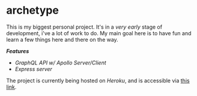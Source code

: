 # archetype
This is my biggest personal project. It's in a *very early* stage of development, i've a lot of work to do. My main goal here is to have fun and learn a few things here and there on the way.

***Features***
- *GraphQL API w/ Apollo Server/Client*
- *Express server*

The project is currently being hosted on *Heroku*, and is accessible via [this link](https://archetypeofficial.herokuapp.com).